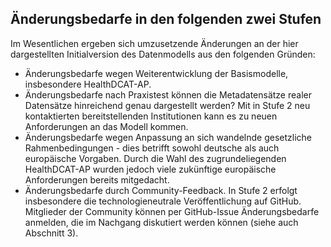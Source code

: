 ## Änderungsbedarfe in den folgenden zwei Stufen
Im Wesentlichen ergeben sich umzusetzende Änderungen an der hier dargestellten Initialversion des Datenmodells aus den folgenden Gründen:
* Änderungsbedarfe wegen Weiterentwicklung der Basismodelle, insbesondere HealthDCAT-AP.
* Änderungsbedarfe nach Praxistest   können die Metadatensätze realer Datensätze hinreichend genau dargestellt werden? Mit in Stufe 2 neu kontaktierten bereitstellenden Institutionen kann es zu neuen Anforderungen an das Modell kommen.
* Änderungsbedarfe wegen Anpassung an sich wandelnde gesetzliche Rahmenbedingungen - dies betrifft sowohl deutsche als auch europäische Vorgaben. Durch die Wahl des zugrundeliegenden HealthDCAT-AP wurden jedoch viele zukünftige europäische Anforderungen bereits mitgedacht.
* Änderungsbedarfe durch Community-Feedback. In Stufe 2 erfolgt insbesondere die technologieneutrale Veröffentlichung auf GitHub. Mitglieder der Community können per GitHub-Issue Änderungsbedarfe anmelden, die im Nachgang diskutiert werden können (siehe auch Abschnitt 3).

